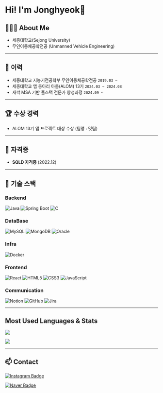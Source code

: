 <!-- 상단 배너 등 이미지를 사용하고 싶다면 자유롭게 추가 가능합니다. 
<p align="center">
  <img src="https://capsule-render.vercel.app/api?type=wave&color=auto&height=200&section=header&text=Welcome!&fontSize=50&fontAlign=50&animation=fadeIn" />
</p> -->
# Hi! I'm Jonghyeok👋

## 👩🏻‍💻 About Me
- 세종대학교(Sejong University)<br>
- 무인이동체공학전공 (Unmanned Vehicle Engineering)

---

## 🏫 이력
- 세종대학교 지능기전공학부 무인이동체공학전공 `2019.03 ~`  
- 세종대학교 앱 동아리 아롬(ALOM) 13기 `2024.03 ~ 2024.08`  
- 새싹 MSA 기반 풀스택 전문가 양성과정 `2024.09 ~`

---

## 🏆 수상 경력
- ALOM 13기 앱 프로젝트 대상 수상 (팀명 : 밋팀)

---

## 🪪 자격증
- **SQLD 자격증** (2022.12)

---

## 🎨 기술 스택


### Backend
![Java](https://img.shields.io/badge/Java-007396?style=for-the-badge&logo=Java&logoColor=white)
![Spring Boot](https://img.shields.io/badge/Spring%20Boot-6DB33F?style=for-the-badge&logo=SpringBoot&logoColor=white)
![C](https://img.shields.io/badge/C-A8B9CC?style=for-the-badge&logo=C&logoColor=white)


### DataBase
![MySQL](https://img.shields.io/badge/MySQL-4479A1?style=for-the-badge&logo=MySQL&logoColor=white)
![MongoDB](https://img.shields.io/badge/MongoDB-47A248?style=for-the-badge&logo=MongoDB&logoColor=white)
![Oracle](https://img.shields.io/badge/Oracle-F80000?style=for-the-badge&logo=Oracle&logoColor=white)


### Infra
![Docker](https://img.shields.io/badge/Docker-2496ED?style=for-the-badge&logo=Docker&logoColor=white)


### Frontend
![React](https://img.shields.io/badge/React-61DAFB?style=for-the-badge&logo=React&logoColor=white)
![HTML5](https://img.shields.io/badge/HTML5-E34F26?style=for-the-badge&logo=HTML5&logoColor=white)
![CSS3](https://img.shields.io/badge/CSS3-1572B6?style=for-the-badge&logo=CSS3&logoColor=white)
![JavaScript](https://img.shields.io/badge/JavaScript-F7DF1E?style=for-the-badge&logo=JavaScript&logoColor=black)


### Communication
![Notion](https://img.shields.io/badge/Notion-000000?style=for-the-badge&logo=Notion&logoColor=white)
![GitHub](https://img.shields.io/badge/GitHub-181717?style=for-the-badge&logo=GitHub&logoColor=white)
![Jira](https://img.shields.io/badge/Jira-0052CC?style=for-the-badge&logo=Jira&logoColor=white)


---

## Most Used Languages & Stats
<p>
  <!-- 이 부분에서 YOUR_GITHUB_USERNAME 부분을 자신의 GitHub 아이디로 변경해주세요 -->
  <img src="https://github-readme-stats.vercel.app/api/top-langs/?username=JonghyeokNam&layout=compact&theme=radical" />
</p>
<p>
  <img src="https://github-readme-stats.vercel.app/api?username=JonghyeokNam&show_icons=true&theme=radical" />
</p>

<!-- 깃허브 프로필 뱃지 등 필요하면 추가로 달 수 있습니다. -->
<!-- [![GitHub Streak](http://github-readme-streak-stats.herokuapp.com?user=YOUR_GITHUB_USERNAME&theme=radical)](https://git.io/streak-stats) -->

---

<!-- 하단에 한 줄 소개나 연락처/블로그 정보 등을 배치할 수도 있습니다. -->
## 📫 Contact

<!-- Instagram -->
[![Instagram Badge](https://img.shields.io/badge/Instagram-E4405F?style=for-the-badge&logo=Instagram&logoColor=white)](https://instagram.com/nam_jjong99)

<!-- Naver Email -->
[![Naver Badge](https://img.shields.io/badge/Naver-03C75A?style=for-the-badge&logo=Naver&logoColor=white)](mailto:njh9750@naver.com)

